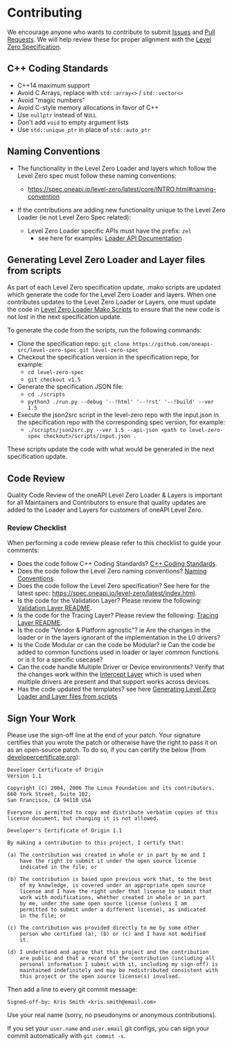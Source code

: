 # Contributing

We encourage anyone who wants to contribute to submit
[Issues](https://github.com/oneapi-src/level-zero/issues) and
[Pull Requests](https://github.com/oneapi-src/level-zero/pulls). We will help
review these for proper alignment with the
[Level Zero Specification](https://oneapi-src.github.io/level-zero-spec/level-zero/latest/index.html).

## C++ Coding Standards

* C++14 maximum support
* Avoid C Arrays, replace with `std::array<>` / `std::vector<>`
* Avoid "magic numbers"
* Avoid C-style memory allocations in favor of C++
* Use `nullptr` instead of `NULL`
* Don't add `void` to empty argument lists
* Use `std::unique_ptr` in place of `std::auto_ptr`

## Naming Conventions

* The functionality in the Level Zero Loader and layers which follow the Level Zero spec must follow these naming conventions:

  * https://spec.oneapi.io/level-zero/latest/core/INTRO.html#naming-convention

* If the contributions are adding new functionality unique to the Level Zero Loader (ie not Level Zero Spec related):
  * Level Zero Loader specific APIs must have the prefix: `zel`
    * see here for examples: [Loader API Documentation](doc/loader_api.md)

## Generating Level Zero Loader and Layer files from scripts

As part of each Level Zero specification update, .mako scripts are updated which generate the code for the Level Zero Loader and layers.
When one contributes updates to the Level Zero Loader or Layers, one must update the code in [Level Zero Loader Mako Scripts](scripts/templates) to ensure that the new code is not lost in the next specification update.

To generate the code from the scripts, run the following commands:

* Clone the specification repo: `git clone https://github.com/oneapi-src/level-zero-spec.git level-zero-spec`
* Checkout the specification version in the specification repo, for example:
  * `cd level-zero-spec`
  * `git checkout v1.5`
* Generate the specification JSON file:
  * `cd ./scripts`
  * `python3 ./run.py --debug '--!html' '--!rst' '--!build' --ver 1.5`
* Execute the json2src script in the level-zero repo with the input.json in the specification repo with the corresponding spec version, for example:
  * `./scripts/json2src.py --ver 1.5 --api-json <path to level-zero-spec checkout>/scripts/input.json .`

These scripts update the code with what would be generated in the next specification update.


## Code Review

Quality Code Review of the oneAPI Level Zero Loader & Layers is important for all Maintainers and Contributors to ensure that quality updates are added to the Loader and Layers for customers of oneAPI Level Zero.

### Review Checklist

When performing a code review please refer to this checklist to guide your comments:

* Does the code follow C++ Coding Standards? [C++ Coding Standards](#c-coding-standards).
* Does the code follow the Level Zero naming conventions? [Naming Conventions](#naming-conventions).
* Does the code follow the Level Zero specification? See here for the latest spec: https://spec.oneapi.io/level-zero/latest/index.html.
* Is the code for the Validation Layer? Please review the following: [Validation Layer README](source/layers/validation/README.md).
* Is the code for the Tracing Layer? Please review the following: [Tracing Layer README](source/layers/tracing/README.md).
* Is the code "Vendor & Platform agnostic"? ie Are the changes in the loader or in the layers ignorant of the implementation in the L0 drivers?
* Is the Code Modular or can the code be Modular? ie Can the code be added to common functions used in loader or layer common functions or is it for a specific usecase?
* Can the code handle Multiple Driver or Device environments? Verify that the changes work within the [Intercept Layer](source/loader/ze_ldrddi.cpp) which is used when multiple drivers are present and that support works across devices.
* Has the code updated the templates? see here [Generating Level Zero Loader and Layer files from scripts](#generating-level-zero-loader-and-layer-files-from-scripts)

## Sign Your Work

Please use the sign-off line at the end of your patch. Your signature certifies
that you wrote the patch or otherwise have the right to pass it on as an
open-source patch. To do so, if you can certify the below
(from [developercertificate.org](http://developercertificate.org/)):

```
Developer Certificate of Origin
Version 1.1

Copyright (C) 2004, 2006 The Linux Foundation and its contributors.
660 York Street, Suite 102,
San Francisco, CA 94110 USA

Everyone is permitted to copy and distribute verbatim copies of this
license document, but changing it is not allowed.

Developer's Certificate of Origin 1.1

By making a contribution to this project, I certify that:

(a) The contribution was created in whole or in part by me and I
    have the right to submit it under the open source license
    indicated in the file; or

(b) The contribution is based upon previous work that, to the best
    of my knowledge, is covered under an appropriate open source
    license and I have the right under that license to submit that
    work with modifications, whether created in whole or in part
    by me, under the same open source license (unless I am
    permitted to submit under a different license), as indicated
    in the file; or

(c) The contribution was provided directly to me by some other
    person who certified (a), (b) or (c) and I have not modified
    it.

(d) I understand and agree that this project and the contribution
    are public and that a record of the contribution (including all
    personal information I submit with it, including my sign-off) is
    maintained indefinitely and may be redistributed consistent with
    this project or the open source license(s) involved.
```

Then add a line to every git commit message:

    Signed-off-by: Kris Smith <kris.smith@email.com>

Use your real name (sorry, no pseudonyms or anonymous contributions).

If you set your `user.name` and `user.email` git configs, you can sign your
commit automatically with `git commit -s`.
